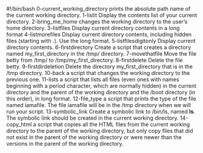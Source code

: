 #!/bin/bash
0-current_working_directory prints the absolute path name of the current working directory.
1-listit Display the contents list of your current directory.
2-bring_me_home changes the working directory to the user’s home directory.
3-listfiles Display current directory contents in a long format
4-listmorefiles Display current directory contents, including hidden files (starting with .). Use the long format.
5-listfilesdigitonly Display current directory contents.
6-firstdirectory Create a script that creates a directory named my_first_directory in the /tmp/ directory.
7-movethatfile Move the file betty from /tmp/ to /tmp/my_first_directory.
8-firstdelete Delete the file betty.
9-firstdirdeletion Delete the directory my_first_directory that is in the /tmp directory.
10-back a script that changes the working directory to the previous one.
11-lists a script that lists all files (even ones with names beginning with a period character, which are normally hidden) in the current directory and the parent of the working directory and the /boot directory (in this order), in long format.
12-file_type a script that prints the type of the file named iamafile. The file iamafile will be in the /tmp directory when we will run your script.
13-symbolic_link Create a symbolic link to /bin/ls, named __ls__. The symbolic link should be created in the current working directory.
14-copy_html a script that copies all the HTML files from the current working directory to the parent of the working directory, but only copy files that did not exist in the parent of the working directory or were newer than the versions in the parent of the working directory.


